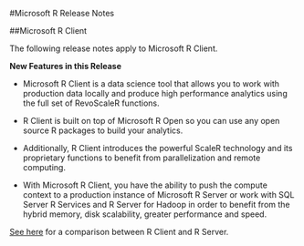 #Microsoft R Release Notes

##Microsoft R Client

The following release notes apply to Microsoft R Client.

**New Features in this Release**

+ Microsoft R Client is a data science tool that allows you to work with production data locally and produce  high performance analytics using the full set of RevoScaleR functions.  

+ R Client is built on top of Microsoft R Open so you can use any open source R packages to build your analytics. 

+ Additionally, R Client introduces the powerful ScaleR technology and its proprietary functions to benefit from parallelization and remote computing. 

+ With Microsoft R Client, you have the ability to push the compute context to a production instance of Microsoft R Server or work with SQL Server R Services and R Server for Hadoop in order to benefit from the hybrid memory, disk scalability, greater performance and speed. 

[See here](index.md#compare-prods) for a comparison between R Client and R Server. 